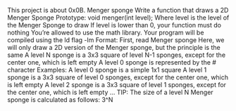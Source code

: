 This project is about 0x0B. Menger sponge
Write a function that draws a 2D Menger Sponge
Prototype: void menger(int level);
Where level is the level of the Menger Sponge to draw
If level is lower than 0, your function must do nothing
You’re allowed to use the math library. Your program will be compiled using the ld flag -lm
Format:
First, read Menger sponge
Here, we will only draw a 2D version of the Menger sponge, but the principle is the same
A level N sponge is a 3x3 square of level N-1 sponges, except for the center one, which is left empty
A level 0 sponge is represented by the # character
Examples:
A level 0 sponge is a simple 1x1 square
A level 1 sponge is a 3x3 square of level 0 sponges, except for the center one, which is left empty
A level 2 sponge is a 3x3 square of level 1 sponges, except for the center one, which is left empty
…
TIP: The size of a level N Menger sponge is calculated as follows: 3^N
